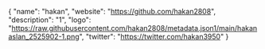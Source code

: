 {
  "name": "hakan",
  "website": "https://github.com/hakan2808",
  "description": "1",
  "logo": "https://raw.githubusercontent.com/hakan2808/metadata.json1/main/hakanaslan_2525902-1.png",
  "twitter": "https://twitter.com/hakan3950"
}
